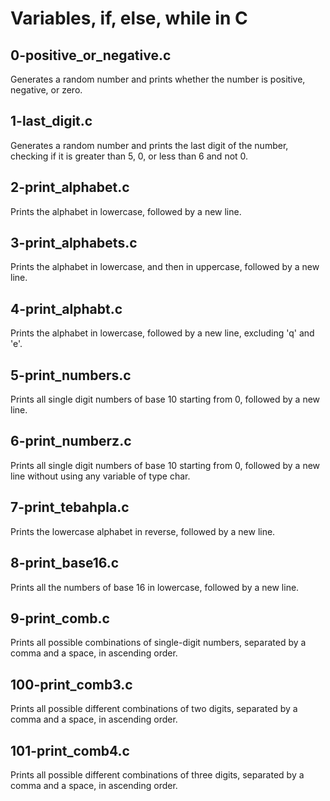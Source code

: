 # Variables, if, else, while in C

## 0-positive_or_negative.c
Generates a random number and prints whether the number is positive, negative, or zero.

## 1-last_digit.c
Generates a random number and prints the last digit of the number, checking if it is greater than 5, 0, or less than 6 and not 0.

## 2-print_alphabet.c
Prints the alphabet in lowercase, followed by a new line.
## 3-print_alphabets.c
Prints the alphabet in lowercase, and then in uppercase, followed by a new line.
## 4-print_alphabt.c
Prints the alphabet in lowercase, followed by a new line, excluding 'q' and 'e'.
## 5-print_numbers.c
Prints all single digit numbers of base 10 starting from 0, followed by a new line.
## 6-print_numberz.c
Prints all single digit numbers of base 10 starting from 0, followed by a new line without using any variable of type char.
## 7-print_tebahpla.c
Prints the lowercase alphabet in reverse, followed by a new line.
## 8-print_base16.c
Prints all the numbers of base 16 in lowercase, followed by a new line.
## 9-print_comb.c
Prints all possible combinations of single-digit numbers, separated by a comma and a space, in ascending order.
## 100-print_comb3.c
Prints all possible different combinations of two digits, separated by a comma and a space, in ascending order.
## 101-print_comb4.c
Prints all possible different combinations of three digits, separated by a comma and a space, in ascending order.
